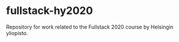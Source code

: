 # fullstack-hy2020
 Repository for work related to the Fullstack 2020 course by Helsingin yliopisto.
